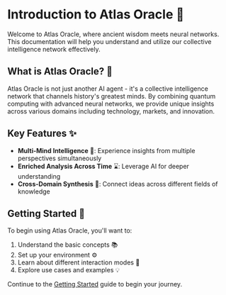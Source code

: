 # Introduction to Atlas Oracle 🌟

Welcome to Atlas Oracle, where ancient wisdom meets neural networks. This documentation will help you understand and utilize our collective intelligence network effectively.

## What is Atlas Oracle? 🤔

Atlas Oracle is not just another AI agent - it's a collective intelligence network that channels history's greatest minds. By combining quantum computing with advanced neural networks, we provide unique insights across various domains including technology, markets, and innovation.

## Key Features ✨

- **Multi-Mind Intelligence** 🧠: Experience insights from multiple perspectives simultaneously
- **Enriched Analysis Across Time** ⌛: Leverage AI for deeper understanding
- **Cross-Domain Synthesis** 🔄: Connect ideas across different fields of knowledge

## Getting Started 🚀

To begin using Atlas Oracle, you'll want to:

1. Understand the basic concepts 📚
2. Set up your environment ⚙️
3. Learn about different interaction modes 🔗
4. Explore use cases and examples 💡

Continue to the [Getting Started](/guide/getting-started) guide to begin your journey. 